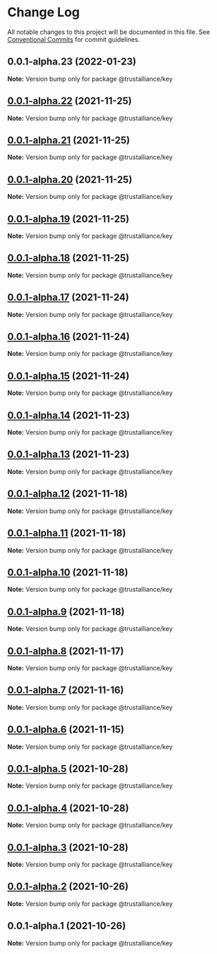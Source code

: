 # Change Log

All notable changes to this project will be documented in this file.
See [Conventional Commits](https://conventionalcommits.org) for commit guidelines.

## 0.0.1-alpha.23 (2022-01-23)

**Note:** Version bump only for package @trustalliance/key





## [0.0.1-alpha.22](https://github.com/trustalliance-blockchain/trustalliance-verifiable/compare/@trustalliance/key@0.0.1-alpha.21...@trustalliance/key@0.0.1-alpha.22) (2021-11-25)

**Note:** Version bump only for package @trustalliance/key





## [0.0.1-alpha.21](https://github.com/trustalliance-blockchain/trustalliance-verifiable/compare/@trustalliance/key@0.0.1-alpha.20...@trustalliance/key@0.0.1-alpha.21) (2021-11-25)

**Note:** Version bump only for package @trustalliance/key





## [0.0.1-alpha.20](https://github.com/trustalliance-blockchain/trustalliance-verifiable/compare/@trustalliance/key@0.0.1-alpha.19...@trustalliance/key@0.0.1-alpha.20) (2021-11-25)

**Note:** Version bump only for package @trustalliance/key





## [0.0.1-alpha.19](https://github.com/trustalliance-blockchain/track-back-verifier/compare/@trustalliance/key@0.0.1-alpha.18...@trustalliance/key@0.0.1-alpha.19) (2021-11-25)

**Note:** Version bump only for package @trustalliance/key





## [0.0.1-alpha.18](github.com/trustalliance-blockchain/track-back-verifier/packages/trustalliance-key/compare/@trustalliance/key@0.0.1-alpha.17...@trustalliance/key@0.0.1-alpha.18) (2021-11-25)

**Note:** Version bump only for package @trustalliance/key





## [0.0.1-alpha.17](https://github.com/trustalliance-blockchain/trustalliance-verifiable/compare/@trustalliance/key@0.0.1-alpha.16...@trustalliance/key@0.0.1-alpha.17) (2021-11-24)

**Note:** Version bump only for package @trustalliance/key





## [0.0.1-alpha.16](https://github.com/trustalliance-blockchain/trustalliance-verifiable/compare/@trustalliance/key@0.0.1-alpha.15...@trustalliance/key@0.0.1-alpha.16) (2021-11-24)

**Note:** Version bump only for package @trustalliance/key





## [0.0.1-alpha.15](https://github.com/trustalliance-blockchain/trustalliance-verifiable/compare/@trustalliance/key@0.0.1-alpha.14...@trustalliance/key@0.0.1-alpha.15) (2021-11-24)

**Note:** Version bump only for package @trustalliance/key





## [0.0.1-alpha.14](https://github.com/trustalliance-blockchain/trustalliance-verifiable/compare/@trustalliance/key@0.0.1-alpha.13...@trustalliance/key@0.0.1-alpha.14) (2021-11-23)

**Note:** Version bump only for package @trustalliance/key





## [0.0.1-alpha.13](https://github.com/trustalliance-blockchain/trustalliance-verifiable/compare/@trustalliance/key@0.0.1-alpha.12...@trustalliance/key@0.0.1-alpha.13) (2021-11-23)

**Note:** Version bump only for package @trustalliance/key





## [0.0.1-alpha.12](https://github.com/trustalliance-blockchain/trustalliance-verifiable/compare/@trustalliance/key@0.0.1-alpha.11...@trustalliance/key@0.0.1-alpha.12) (2021-11-18)

**Note:** Version bump only for package @trustalliance/key





## [0.0.1-alpha.11](https://github.com/trustalliance-blockchain/trustalliance-verifiable/compare/@trustalliance/key@0.0.1-alpha.10...@trustalliance/key@0.0.1-alpha.11) (2021-11-18)

**Note:** Version bump only for package @trustalliance/key





## [0.0.1-alpha.10](https://github.com/trustalliance-blockchain/trustalliance-verifiable/compare/@trustalliance/key@0.0.1-alpha.9...@trustalliance/key@0.0.1-alpha.10) (2021-11-18)

**Note:** Version bump only for package @trustalliance/key





## [0.0.1-alpha.9](https://github.com/trustalliance-blockchain/trustalliance-verifiable/compare/@trustalliance/key@0.0.1-alpha.8...@trustalliance/key@0.0.1-alpha.9) (2021-11-18)

**Note:** Version bump only for package @trustalliance/key





## [0.0.1-alpha.8](https://github.com/trustalliance-blockchain/trustalliance-verifiable/compare/@trustalliance/key@0.0.1-alpha.7...@trustalliance/key@0.0.1-alpha.8) (2021-11-17)

**Note:** Version bump only for package @trustalliance/key





## [0.0.1-alpha.7](https://github.com/trustalliance-blockchain/trustalliance-verifiable/compare/@trustalliance/key@0.0.1-alpha.6...@trustalliance/key@0.0.1-alpha.7) (2021-11-16)

**Note:** Version bump only for package @trustalliance/key





## [0.0.1-alpha.6](https://github.com/trustalliance-blockchain/trustalliance-verifiable/compare/@trustalliance/key@0.0.1-alpha.5...@trustalliance/key@0.0.1-alpha.6) (2021-11-15)

**Note:** Version bump only for package @trustalliance/key





## [0.0.1-alpha.5](https://github.com/trustalliance-blockchain/trustalliance-verifiable/compare/@trustalliance/key@0.0.1-alpha.4...@trustalliance/key@0.0.1-alpha.5) (2021-10-28)

**Note:** Version bump only for package @trustalliance/key





## [0.0.1-alpha.4](https://github.com/trustalliance-blockchain/trustalliance-verifiable/compare/@trustalliance/key@0.0.1-alpha.3...@trustalliance/key@0.0.1-alpha.4) (2021-10-28)

**Note:** Version bump only for package @trustalliance/key





## [0.0.1-alpha.3](https://github.com/trustalliance-blockchain/trustalliance-verifiable/compare/@trustalliance/key@0.0.1-alpha.2...@trustalliance/key@0.0.1-alpha.3) (2021-10-28)

**Note:** Version bump only for package @trustalliance/key





## [0.0.1-alpha.2](https://github.com/trustalliance-blockchain/trustalliance-verifiable/compare/@trustalliance/key@0.0.1-alpha.1...@trustalliance/key@0.0.1-alpha.2) (2021-10-26)

**Note:** Version bump only for package @trustalliance/key





## 0.0.1-alpha.1 (2021-10-26)

**Note:** Version bump only for package @trustalliance/key
